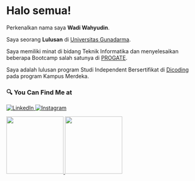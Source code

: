 # Halo semua! 

Perkenalkan nama saya **Wadi Wahyudin**.

Saya seorang **Lulusan** di [Universitas Gunadarma](https://www.gunadarma.ac.id/).

Saya memiliki minat di bidang Teknik Informatika dan menyelesaikan beberapa Bootcamp salah satunya di [PROGATE](https://progate.com/dashboard).

Saya adalah lulusan program Studi Independent Bersertifikat di [Dicoding](https://www.dicoding.com/dashboard) pada program Kampus Merdeka.


### 🔍 You Can Find Me at 
<p> 
  <a href="https://www.linkedin.com/in/wadi-wahyudin-39579b15b/" target="_blank">
    <img alt="LinkedIn" src="https://img.shields.io/badge/linkedin-%230077B5.svg?&style=for-the-badge&logo=linkedin&logoColor=white" />
  </a> 
  <a href="https://www.instagram.com/reaperizy/" target="_blank">
    <img alt="Instagram" src="https://img.shields.io/badge/instagram-%23E4405F.svg?&style=for-the-badge&logo=instagram&logoColor=white" />
  </a> 
</p>


<p align="left">
<a href="https://github.com/reaperizy">
  <img height="150em" src="https://github-readme-stats-eight-theta.vercel.app/api?username=reaperizy&show_icons=true&theme=algolia&include_all_commits=true&count_private=true"/>
  <img height="150em" src="https://github-readme-stats-eight-theta.vercel.app/api/top-langs/?username=reaperizy&layout=compact&langs_count=8&theme=algolia"/>
</a>
</p>
